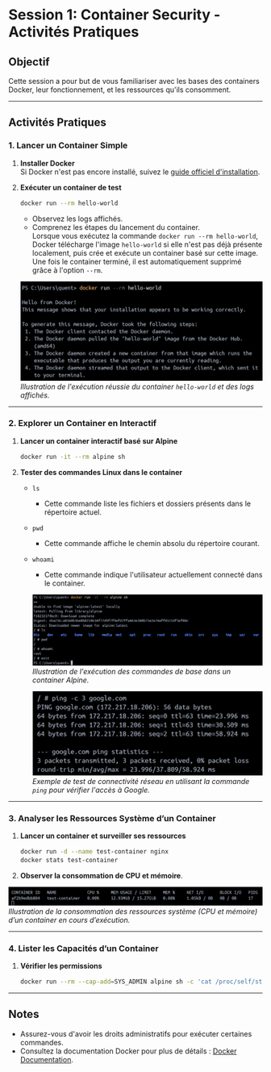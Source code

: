 # Session 1: Container Security - Activités Pratiques

## Objectif
Cette session a pour but de vous familiariser avec les bases des containers Docker, leur fonctionnement, et les ressources qu'ils consomment.

---

## Activités Pratiques

### 1. Lancer un Container Simple
1. **Installer Docker**  
    Si Docker n'est pas encore installé, suivez le [guide officiel d'installation](https://docs.docker.com/get-docker/).

2. **Exécuter un container de test**  
    ```bash
    docker run --rm hello-world
    ```
    - Observez les logs affichés.
    - Comprenez les étapes du lancement du container.  
      Lorsque vous exécutez la commande `docker run --rm hello-world`, Docker télécharge l'image `hello-world` si elle n'est pas déjà présente localement, puis crée et exécute un container basé sur cette image. Une fois le container terminé, il est automatiquement supprimé grâce à l'option `--rm`.

    ![hello-world](images/session1/hello-word.png)  
    *Illustration de l'exécution réussie du container `hello-world` et des logs affichés.*

---

### 2. Explorer un Container en Interactif
1. **Lancer un container interactif basé sur Alpine**  
    ```bash
    docker run -it --rm alpine sh
    ```
2. **Tester des commandes Linux dans le container**  
    - `ls`  
        - Cette commande liste les fichiers et dossiers présents dans le répertoire actuel.

    - `pwd`  
        - Cette commande affiche le chemin absolu du répertoire courant.

    - `whoami`  
        - Cette commande indique l'utilisateur actuellement connecté dans le container.

        ![alpine-start](images/session1/alpine-start.png)  
        *Illustration de l'exécution des commandes de base dans un container Alpine.*

        ![Ping google](images/session1/ping-google.png)  
        *Exemple de test de connectivité réseau en utilisant la commande `ping` pour vérifier l'accès à Google.*

---

### 3. Analyser les Ressources Système d’un Container
1. **Lancer un container et surveiller ses ressources**  
    ```bash
    docker run -d --name test-container nginx
    docker stats test-container
    ```
2. **Observer la consommation de CPU et mémoire**.

![CPU-stats](images/session1/CPU-stats.png)  
*Illustration de la consommation des ressources système (CPU et mémoire) d’un container en cours d’exécution.*

---

### 4. Lister les Capacités d’un Container
1. **Vérifier les permissions**  
    ```bash
    docker run --rm --cap-add=SYS_ADMIN alpine sh -c 'cat /proc/self/status'
    ```

---

## Notes
- Assurez-vous d'avoir les droits administratifs pour exécuter certaines commandes.
- Consultez la documentation Docker pour plus de détails : [Docker Documentation](https://docs.docker.com/).
